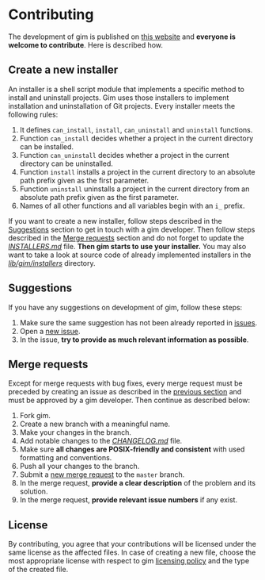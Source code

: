 # Contributing

The development of gim is published on [this website](https://gitlab.com/dominiksalvet/gim) and **everyone is welcome to contribute**. Here is described how.

## Create a new installer

An installer is a shell script module that implements a specific method to install and uninstall projects. Gim uses those installers to implement installation and uninstallation of Git projects. Every installer meets the following rules:

1. It defines `can_install`, `install`, `can_uninstall` and `uninstall` functions.
2. Function `can_install` decides whether a project in the current directory can be installed.
3. Function `can_uninstall` decides whether a project in the current directory can be uninstalled.
4. Function `install` installs a project in the current directory to an absolute path prefix given as the first parameter.
5. Function `uninstall` uninstalls a project in the current directory from an absolute path prefix given as the first parameter.
6. Names of all other functions and all variables begin with an `i_` prefix.

If you want to create a new installer, follow steps described in the [Suggestions](#suggestions) section to get in touch with a gim developer. Then follow steps described in the [Merge requests](#merge-requests) section and do not forget to update the [*INSTALLERS.md*](INSTALLERS.md) file. **Then gim starts to use your installer.** You may also want to take a look at source code of already implemented installers in the [*lib/gim/installers*](lib/gim/installers) directory.

## Suggestions

If you have any suggestions on development of gim, follow these steps:

1. Make sure the same suggestion has not been already reported in [issues](https://gitlab.com/dominiksalvet/gim/issues).
2. Open a [new issue](https://gitlab.com/dominiksalvet/gim/issues/new).
3. In the issue, **try to provide as much relevant information as possible**.

## Merge requests

Except for merge requests with bug fixes, every merge request must be preceded by creating an issue as described in the [previous section](#suggestions) and must be approved by a gim developer. Then continue as described below:

1. Fork gim.
2. Create a new branch with a meaningful name.
3. Make your changes in the branch.
4. Add notable changes to the [*CHANGELOG.md*](CHANGELOG.md) file.
5. Make sure **all changes are POSIX-friendly and consistent** with used formatting and conventions.
6. Push all your changes to the branch.
7. Submit a [new merge request](https://gitlab.com/dominiksalvet/gim/merge_requests/new) to the `master` branch.
8. In the merge request, **provide a clear description** of the problem and its solution.
9. In the merge request, **provide relevant issue numbers** if any exist.

## License

By contributing, you agree that your contributions will be licensed under the same license as the affected files. In case of creating a new file, choose the most appropriate license with respect to gim [licensing policy](README.md#license) and the type of the created file.
